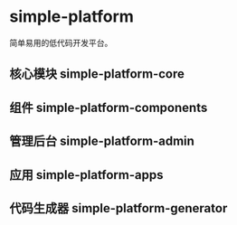 # simple-platform
简单易用的低代码开发平台。

## 核心模块 simple-platform-core

## 组件 simple-platform-components

## 管理后台 simple-platform-admin

## 应用 simple-platform-apps

## 代码生成器 simple-platform-generator
